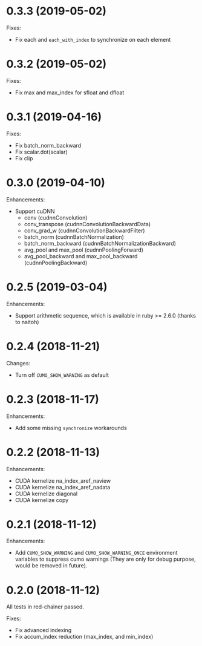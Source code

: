 # 0.3.3 (2019-05-02)

Fixes:

* Fix each and `each_with_index` to synchronize on each element

# 0.3.2 (2019-05-02)

Fixes:

* Fix max and max\_index for sfloat and dfloat

# 0.3.1 (2019-04-16)

Fixes:

* Fix batch\_norm\_backward
* Fix scalar.dot(scalar)
* Fix clip

# 0.3.0 (2019-04-10)

Enhancements:

* Support cuDNN
  * conv (cudnnConvolution)
  * conv\_transpose (cudnnConvolutionBackwardData)
  * conv\_grad\_w (cudnnConvolutionBackwardFilter)
  * batch\_norm (cudnnBatchNormalization)
  * batch\_norm\_backward (cudnnBatchNormalizationBackward)
  * avg\_pool and max\_pool (cudnnPoolingForward)
  * avg\_pool\_backward and max\_pool\_backward (cudnnPoolingBackward)

# 0.2.5 (2019-03-04)

Enhancements:

* Support arithmetic sequence, which is available in ruby >= 2.6.0 (thanks to naitoh)

# 0.2.4 (2018-11-21)

Changes:

* Turn off `CUMO_SHOW_WARNING` as default

# 0.2.3 (2018-11-17)

Enhancements:

* Add some missing `synchronize` workarounds

# 0.2.2 (2018-11-13)

Enhancements:

* CUDA kernelize na\_index\_aref\_naview
* CUDA kernelize na\_index\_aref\_nadata
* CUDA kernelize diagonal
* CUDA kernelize copy

# 0.2.1 (2018-11-12)

Enhancements:

* Add `CUMO_SHOW_WARNING` and `CUMO_SHOW_WARNING_ONCE` environment variables to suppress cumo warnings (They are only for debug purpose, would be removed in future).

# 0.2.0 (2018-11-12)

All tests in red-chainer passed.

Fixes:

* Fix advanced indexing
* Fix accum\_index reduction (max\_index, and min\_index)
